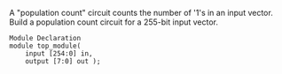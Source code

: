 A "population count" circuit counts the number of '1's in an input vector. Build a population count circuit for a 255-bit input vector.

```key
Module Declaration
module top_module( 
    input [254:0] in,
    output [7:0] out );
```